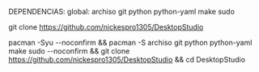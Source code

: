 DEPENDENCIAS:
    global: archiso git python python-yaml make sudo


git clone https://github.com/nickespro1305/DesktopStudio

pacman -Syu --noconfirm && pacman -S archiso git python python-yaml make sudo --noconfirm && git clone https://github.com/nickespro1305/DesktopStudio && cd DesktopStudio